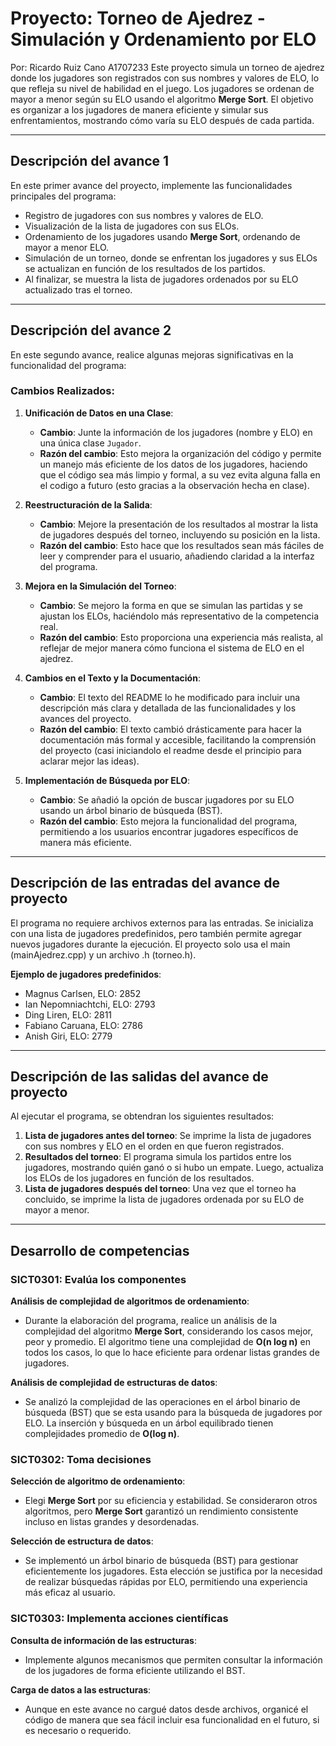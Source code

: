 # Proyecto: Torneo de Ajedrez - Simulación y Ordenamiento por ELO

Por: Ricardo Ruiz Cano    A1707233
Este proyecto simula un torneo de ajedrez donde los jugadores son registrados con sus nombres y valores de ELO, lo que refleja su nivel de habilidad en el juego. Los jugadores se ordenan de mayor a menor según su ELO usando el algoritmo **Merge Sort**. El objetivo es organizar a los jugadores de manera eficiente y simular sus enfrentamientos, mostrando cómo varía su ELO después de cada partida.

---

## Descripción del avance 1

En este primer avance del proyecto, implemente las funcionalidades principales del programa:

- Registro de jugadores con sus nombres y valores de ELO.
- Visualización de la lista de jugadores con sus ELOs.
- Ordenamiento de los jugadores usando **Merge Sort**, ordenando de mayor a menor ELO.
- Simulación de un torneo, donde se enfrentan los jugadores y sus ELOs se actualizan en función de los resultados de los partidos.
- Al finalizar, se muestra la lista de jugadores ordenados por su ELO actualizado tras el torneo.

---

## Descripción del avance 2

En este segundo avance, realice algunas mejoras significativas en la funcionalidad del programa:

### Cambios Realizados:

1. **Unificación de Datos en una Clase**:
   - **Cambio**: Junte la información de los jugadores (nombre y ELO) en una única clase `Jugador`.
   - **Razón del cambio**: Esto mejora la organización del código y permite un manejo más eficiente de los datos de los jugadores, haciendo que el código sea más limpio y formal, a su vez evita alguna falla en el codigo a futuro (esto gracias a la observación hecha en clase).

2. **Reestructuración de la Salida**:
   - **Cambio**: Mejore la presentación de los resultados al mostrar la lista de jugadores después del torneo, incluyendo su posición en la lista.
   - **Razón del cambio**: Esto hace que los resultados sean más fáciles de leer y comprender para el usuario, añadiendo claridad a la interfaz del programa.

3. **Mejora en la Simulación del Torneo**:
   - **Cambio**: Se mejoro la forma en que se simulan las partidas y se ajustan los ELOs, haciéndolo más representativo de la competencia real.
   - **Razón del cambio**: Esto proporciona una experiencia más realista, al reflejar de mejor manera cómo funciona el sistema de ELO en el ajedrez.

4. **Cambios en el Texto y la Documentación**:
   - **Cambio**: El texto del README lo he modificado para incluir una descripción más clara y detallada de las funcionalidades y los avances del proyecto.
   - **Razón del cambio**: El texto cambió drásticamente para hacer la documentación más formal y accesible, facilitando la comprensión del proyecto (casi iniciandolo el readme desde el principio para aclarar mejor las ideas).

5. **Implementación de Búsqueda por ELO**:
   - **Cambio**: Se añadió la opción de buscar jugadores por su ELO usando un árbol binario de búsqueda (BST).
   - **Razón del cambio**: Esto mejora la funcionalidad del programa, permitiendo a los usuarios encontrar jugadores específicos de manera más eficiente.

---

## Descripción de las entradas del avance de proyecto

El programa no requiere archivos externos para las entradas. Se inicializa con una lista de jugadores predefinidos, pero también permite agregar nuevos jugadores durante la ejecución. El proyecto solo usa el main (mainAjedrez.cpp) y un archivo .h (torneo.h).

**Ejemplo de jugadores predefinidos**:

- Magnus Carlsen, ELO: 2852  
- Ian Nepomniachtchi, ELO: 2793  
- Ding Liren, ELO: 2811  
- Fabiano Caruana, ELO: 2786  
- Anish Giri, ELO: 2779

---

## Descripción de las salidas del avance de proyecto

Al ejecutar el programa, se obtendran los siguientes resultados:

1. **Lista de jugadores antes del torneo**: Se imprime la lista de jugadores con sus nombres y ELO en el orden en que fueron registrados.
2. **Resultados del torneo**: El programa simula los partidos entre los jugadores, mostrando quién ganó o si hubo un empate. Luego, actualiza los ELOs de los jugadores en función de los resultados.
3. **Lista de jugadores después del torneo**: Una vez que el torneo ha concluido, se imprime la lista de jugadores ordenada por su ELO de mayor a menor.

---

## Desarrollo de competencias

### SICT0301: Evalúa los componentes

**Análisis de complejidad de algoritmos de ordenamiento**:

- Durante la elaboración del programa, realice un análisis de la complejidad del algoritmo **Merge Sort**, considerando los casos mejor, peor y promedio. El algoritmo tiene una complejidad de **O(n log n)** en todos los casos, lo que lo hace eficiente para ordenar listas grandes de jugadores.

**Análisis de complejidad de estructuras de datos**:

- Se analizó la complejidad de las operaciones en el árbol binario de búsqueda (BST) que se esta usando para la búsqueda de jugadores por ELO. La inserción y búsqueda en un árbol equilibrado tienen complejidades promedio de **O(log n)**.

### SICT0302: Toma decisiones

**Selección de algoritmo de ordenamiento**:

- Elegi **Merge Sort** por su eficiencia y estabilidad. Se consideraron otros algoritmos, pero **Merge Sort** garantizó un rendimiento consistente incluso en listas grandes y desordenadas.

**Selección de estructura de datos**:

- Se implementó un árbol binario de búsqueda (BST) para gestionar eficientemente los jugadores. Esta elección se justifica por la necesidad de realizar búsquedas rápidas por ELO, permitiendo una experiencia más eficaz al usuario.

### SICT0303: Implementa acciones científicas

**Consulta de información de las estructuras**:

- Implemente algunos mecanismos que permiten consultar la información de los jugadores de forma eficiente utilizando el BST.

**Carga de datos a las estructuras**:

- Aunque en este avance no cargué datos desde archivos, organicé el código de manera que sea fácil incluir esa funcionalidad en el futuro, si es necesario o requerido.
